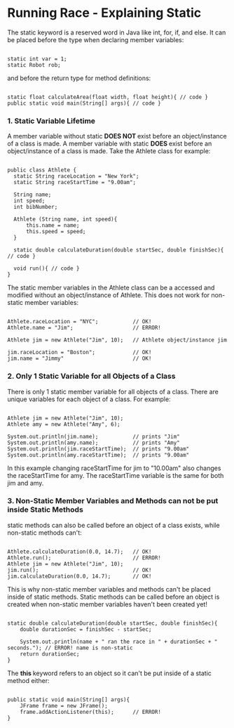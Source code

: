 
# Running Race - Explaining Static
  The static keyword is a reserved word in Java like int, for, if, and else.
  It can be placed before the type when declaring member variables:
```

static int var = 1;
static Robot rob;
```
  and before the return type for method definitions:
```

static float calculateArea(float width, float height){ // code }
public static void main(String[] args){ // code }
```
### 1. Static Variable Lifetime
  A member variable without static
  <b>
   DOES NOT
  </b>
  exist before an object/instance of a class is made.
  A member variable with static
  <b>
   DOES
  </b>
  exist before an object/instance of a class is made.
  Take the Athlete class for example:
```

public class Athlete {
  static String raceLocation = "New York";
  static String raceStartTime = "9.00am";

  String name;
  int speed;
  int bibNumber;
  
  Athlete (String name, int speed){
      this.name = name;
      this.speed = speed;
  }

  static double calculateDuration(double startSec, double finishSec){ // code }

  void run(){ // code }
}
```
  The static member variables in the Athlete class can be a accessed and modified without an object/instance of Athlete.
  This does not work for non-static member variables:
```

Athlete.raceLocation = "NYC";           // OK!
Athlete.name = "Jim";                   // ERROR!

Athlete jim = new Athlete("Jim", 10);   // Athlete object/instance jim

jim.raceLocation = "Boston";            // OK!
jim.name = "Jimmy"                      // OK!
```
### 2. Only 1 Static Variable for all Objects of a Class
  There is only 1 static member variable for all objects of a class.
  There are unique variables for each object of a class. For example:
```

Athlete jim = new Athlete("Jim", 10);
Athlete amy = new Athlete("Amy", 6);

System.out.println(jim.name);           // prints "Jim"
System.out.println(amy.name);           // prints "Amy"
System.out.println(jim.raceStartTime);  // prints "9.00am"
System.out.println(amy.raceStartTime);  // prints "9.00am"
```
  In this example changing raceStartTime for jim to "10.00am" also changes the raceStartTime for amy.
  The raceStartTime variable is the same for both jim and amy.
### 3. Non-Static Member Variables and Methods can not be put inside Static Methods
  static methods can also be called before an object of a class exists, while non-static methods can't:
```

Athlete.calculateDuration(0.0, 14.7);   // OK!
Athlete.run();                          // ERROR!
Athlete jim = new Athlete("Jim", 10);
jim.run();                              // OK!
jim.calculateDuration(0.0, 14.7);       // OK!
```
  This is why non-static member variables and methods can't be placed inside of static methods.
  Static methods can be called before an object is created when non-static member variables haven't been created yet!
```

static double calculateDuration(double startSec, double finishSec){
    double durationSec = finishSec - startSec;
    
    System.out.println(name + " ran the race in " + durationSec + " seconds."); // ERROR! name is non-static
    return durationSec;
}
```
  The
  <b>
   this
  </b>
  keyword refers to an object so it can't be put inside of a static method either:
```

public static void main(String[] args){
    JFrame frame = new JFrame();
    frame.addActionListener(this);      // ERROR!
}
```
 

